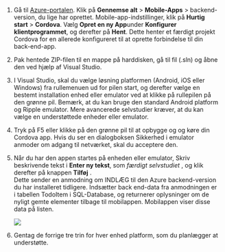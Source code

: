 
1. Gå til [Azure-portalen]. Klik på **Gennemse alt** > **Mobile-Apps** > backend-version, du lige har oprettet. Mobile-app-indstillinger, klik på **Hurtig start** > **Cordova**. Vælg **Opret en ny App**under **Konfigurer klientprogrammet**, og derefter på **Hent**. Dette henter et færdigt projekt Cordova for en allerede konfigureret til at oprette forbindelse til din back-end-app.

2. Pak hentede ZIP-filen til en mappe på harddisken, gå til fil (.sln) og åbne den ved hjælp af Visual Studio.

5. I Visual Studio, skal du vælge løsning platformen (Android, iOS eller Windows) fra rullemenuen ud for pilen start, og derefter vælge en bestemt installation enhed eller emulator ved at klikke på rullepilen på den grønne pil. Bemærk, at du kan bruge den standard Android platform og Ripple emulator. Mere avancerede selvstudier kræver, at du kan vælge en understøttede enheder eller emulator. 

6. Tryk på F5 eller klikke på den grønne pil til at opbygge og og køre din Cordova app. Hvis du ser en dialogboksen Sikkerhed i emulator anmoder om adgang til netværket, skal du acceptere den.   

7. Når du har den appen startes på enheden eller emulator, Skriv beskrivende tekst i **Enter ny tekst**, som _færdigt selvstudiet_ , og klik derefter på knappen **Tilføj** .  
Dette sender en anmodning om INDLÆG til den Azure backend-version du har installeret tidligere. Indsætter back end-data fra anmodningen er i tabellen TodoItem i SQL-Database, og returnerer oplysninger om de nyligt gemte elementer tilbage til mobilappen. Mobilappen viser disse data på listen.

    ![](./media/app-service-mobile-cordova-quickstart/quickstart-startup.png)
    
8. Gentag de forrige tre trin for hver enhed platform, som du planlægger at understøtte.

[Azure-portalen]: https://portal.azure.com/
